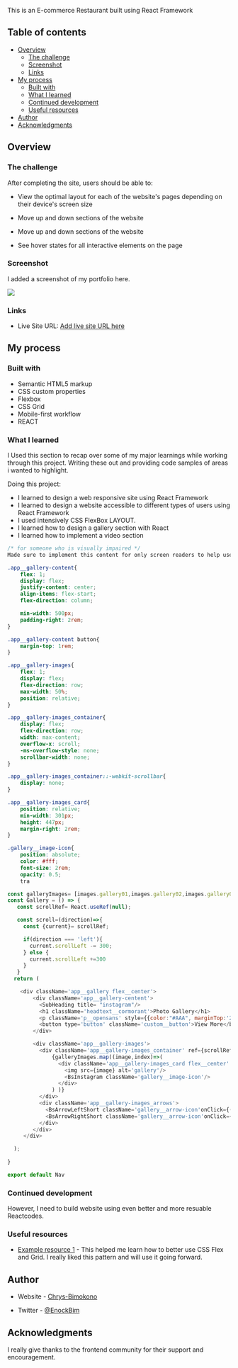 
This is an E-commerce Restaurant built using React Framework

## Table of contents

- [Overview](#overview)
  - [The challenge](#the-challenge)
  - [Screenshot](#screenshot)
  - [Links](#links)
- [My process](#my-process)
  - [Built with](#built-with)
  - [What I learned](#what-i-learned)
  - [Continued development](#continued-development)
  - [Useful resources](#useful-resources)
- [Author](#author)
- [Acknowledgments](#acknowledgments)



## Overview

### The challenge

After completing the site, 
users should be able to:

- View the optimal layout for each of the website's pages depending on their device's screen size
- Move up and down sections of the website
- Move up and down sections of the website

- See hover states for all interactive elements on the page


### Screenshot
I added a screenshot of my portfolio here.

![](./src/assets/myportfolio.jpeg)



### Links

- Live Site URL: [Add live site URL here](https://pnitschool.netlify.app/)

## My process

### Built with

- Semantic HTML5 markup
- CSS custom properties
- Flexbox
- CSS Grid
- Mobile-first workflow
- REACT


### What I learned

I Used this section to recap over some of my major learnings while working through this project. Writing these out and providing code samples of areas i wanted to highlight.

Doing this project:

* I learned to design a web responsive site using React Framework 
* I learned to design a website accessible to different types of users using React Framework
* I used intensively CSS FlexBox LAYOUT.
* I learned how to design a gallery section with React
* I learned how to implement a video section 






```css
/* for someone who is visually impaired */
Made sure to implement this content for only screen readers to help users without vision.

.app__gallery-content{
    flex: 1;
    display: flex;
    justify-content: center;
    align-items: flex-start;
    flex-direction: column;

    min-width: 500px;
    padding-right: 2rem;
}

.app__gallery-content button{
    margin-top: 1rem;
}

.app__gallery-images{
    flex: 1;
    display: flex;
    flex-direction: row;
    max-width: 50%;
    position: relative;
}

.app__gallery-images_container{
    display: flex;
    flex-direction: row;
    width: max-content;
    overflow-x: scroll;
    -ms-overflow-style: none;
    scrollbar-width: none;
}

.app__gallery-images_container::-webkit-scrollbar{
    display: none;
}

.app__gallery-images_card{
    position: relative;
    min-width: 301px;
    height: 447px;
    margin-right: 2rem;
}

.gallery__image-icon{
    position: absolute;
    color: #fff;
    font-size: 2rem;
    opacity: 0.5;
    tra
```
```js
const galleryImages= [images.gallery01,images.gallery02,images.gallery03,images.gallery04]
const Gallery = () => {
   const scrollRef= React.useRef(null);

   const scroll=(direction)=>{
     const {current}= scrollRef;

     if(direction === 'left'){
       current.scrollLeft -= 300;
     } else {
       current.scrollLeft +=300
     }
   }
  return (

    <div className='app__gallery flex__center'>
        <div className='app__gallery-centent'>
          <SubHeading title= "instagram"/>
          <h1 className='headtext__cormorant'>Photo Gallery</h1>
          <p className='p__opensans' style={{color:"#AAA", marginTop:'2rem'}}>Metus vulputate eu scelerisque felis. At erat pellentesque adipiscing commodo elit</p>
          <button type='button' className='custom__button'>View More</button>
        </div>

        <div className='app__gallery-images'>
          <div className='app__gallery-images_container' ref={scrollRef}>
              {galleryImages.map((image,index)=>(
                <div className='app__gallery-images_card flex__center' key={`gallery_image-${index+1}`}>
                  <img src={image} alt='gallery'/>
                  <BsInstagram className='gallery__image-icon'/>
                </div>
              ) )}
          </div>
          <div className='app__gallery-images_arrows'>
            <BsArrowLeftShort className='gallery__arrow-icon'onClick={()=>scroll('left')}/>
            <BsArrowRightShort className='gallery__arrow-icon'onClick={()=>scroll('right')}/>
          </div>
        </div>
     </div>

  );
 
}

export default Nav
```

### Continued development
However, I need to build website using even better and more resuable Reactcodes.


### Useful resources

- [Example resource 1](https://www.youtube.com/kepowob) - This helped me learn how to better use CSS Flex and Grid. I really liked this pattern and will use it going forward.

## Author

- Website - [Chrys-Bimokono](https://chrysbim.com/index.html)

- Twitter - [@EnockBim](https://twitter.com/home)


## Acknowledgments
I really give thanks to the frontend community for their support and encouragement.


